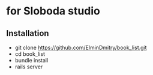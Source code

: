 # for Sloboda studio

## Installation

* git clone https://github.com/ElminDmitry/book_list.git
* cd book_list
* bundle install
* rails server
